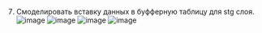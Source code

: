 7) Смоделировать вставку данных в буфферную таблицу для stg слоя. 
![image](https://github.com/user-attachments/assets/982edf3f-9b51-4e21-8e27-078f85b63ddb)
![image](https://github.com/user-attachments/assets/8b915849-56a1-426c-a0f2-4ddfb8f484f4)
![image](https://github.com/user-attachments/assets/075ece7d-e3f1-46af-80bb-43f568c33d15)
![image](https://github.com/user-attachments/assets/36fd3dd3-30c5-48bc-aaa3-6b89c0cb26af)




